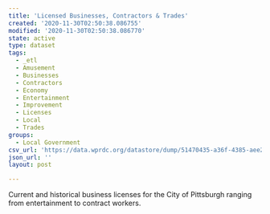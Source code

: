 ```yaml
---
title: 'Licensed Businesses, Contractors & Trades'
created: '2020-11-30T02:50:38.086755'
modified: '2020-11-30T02:50:38.086770'
state: active
type: dataset
tags:
  - _etl
  - Amusement
  - Businesses
  - Contractors
  - Economy
  - Entertainment
  - Improvement
  - Licenses
  - Local
  - Trades
groups:
  - Local Government
csv_url: 'https://data.wprdc.org/datastore/dump/51470435-a36f-4385-aee2-1c4766214a9a'
json_url: ''
layout: post

---
```

Current and historical business licenses for the City of Pittsburgh ranging from entertainment to contract workers.

